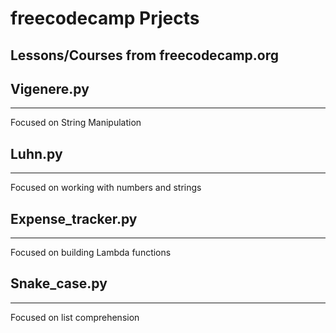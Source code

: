 # freecodecamp Prjects
Lessons/Courses from freecodecamp.org
---

## Vigenere.py
---
Focused on String Manipulation

## Luhn.py
---
Focused on working with numbers and strings

## Expense_tracker.py
---
Focused on building Lambda functions

## Snake_case.py
---
Focused on list comprehension